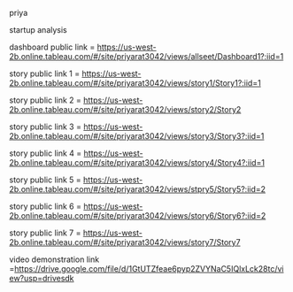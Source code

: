 priya

startup analysis

dashboard public link = https://us-west-2b.online.tableau.com/#/site/priyarat3042/views/allseet/Dashboard1?:iid=1

story public link 1 = https://us-west-2b.online.tableau.com/#/site/priyarat3042/views/story1/Story1?:iid=1

story public link 2 = https://us-west-2b.online.tableau.com/#/site/priyarat3042/views/story2/Story2

story public link 3 = https://us-west-2b.online.tableau.com/#/site/priyarat3042/views/story3/Story3?:iid=1

story public link 4 = https://us-west-2b.online.tableau.com/#/site/priyarat3042/views/story4/Story4?:iid=1

story public link 5 = https://us-west-2b.online.tableau.com/#/site/priyarat3042/views/stpry5/Story5?:iid=2

story public link 6 = https://us-west-2b.online.tableau.com/#/site/priyarat3042/views/story6/Story6?:iid=2

story public link 7 = https://us-west-2b.online.tableau.com/#/site/priyarat3042/views/story7/Story7

video demonstration link =https://drive.google.com/file/d/1GtUTZfeae6pyp2ZVYNaC5IQlxLck28tc/view?usp=drivesdk
